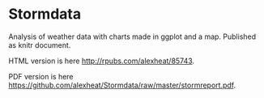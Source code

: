 # Stormdata
Analysis of weather data with charts made in ggplot and a map. Published as knitr document.

HTML version is here <http://rpubs.com/alexheat/85743>.

PDF version is here <https://github.com/alexheat/Stormdata/raw/master/stormreport.pdf>.
